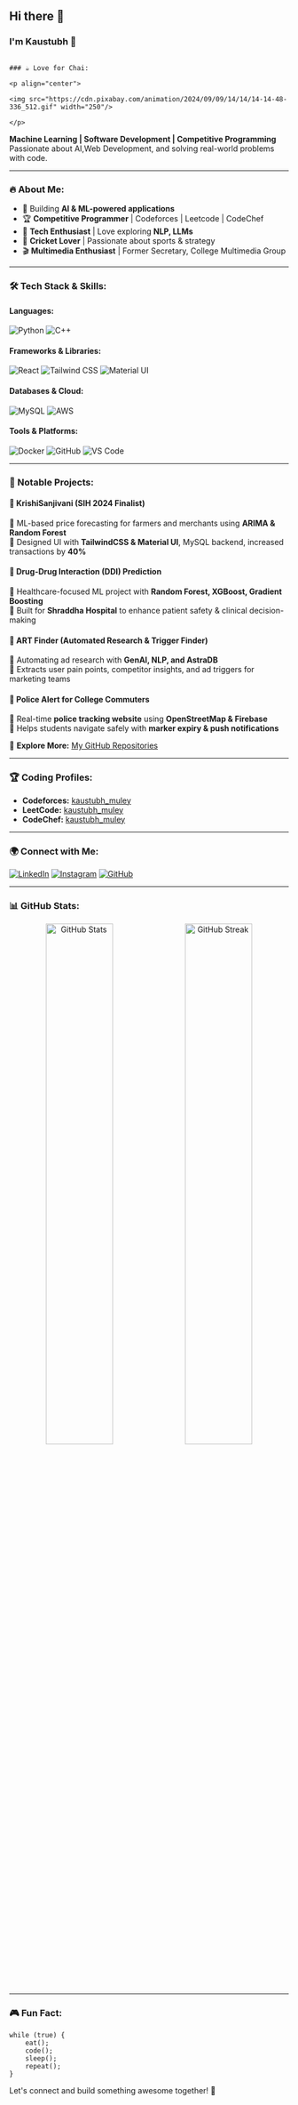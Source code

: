 ## Hi there 👋

### I'm Kaustubh 🚀
                                                                                                                          ### ☕ Love for Chai:
                                                                                                          <p align="center">
                                                                                                                 <img src="https://cdn.pixabay.com/animation/2024/09/09/14/14/14-14-48-336_512.gif" width="250"/>
                                                                                                          </p>
**Machine Learning | Software Development | Competitive Programming**  
Passionate about AI,Web Development, and solving real-world problems with code.

---
### 🔥 About Me:
- 🚀 Building **AI & ML-powered applications**
- 🏆 **Competitive Programmer** | Codeforces | Leetcode | CodeChef
- 🎯 **Tech Enthusiast** | Love exploring **NLP, LLMs**
- 🏏 **Cricket Lover** | Passionate about sports & strategy
- 🎬 **Multimedia Enthusiast** | Former Secretary, College Multimedia Group

---

### 🛠️ Tech Stack & Skills:

#### **Languages:**
![Python](https://img.shields.io/badge/Python-3776AB?style=for-the-badge&logo=python&logoColor=white)
![C++](https://img.shields.io/badge/C++-00599C?style=for-the-badge&logo=c%2B%2B&logoColor=white)

#### **Frameworks & Libraries:**
![React](https://img.shields.io/badge/React-20232A?style=for-the-badge&logo=react&logoColor=61DAFB)
![Tailwind CSS](https://img.shields.io/badge/TailwindCSS-38B2AC?style=for-the-badge&logo=tailwind-css&logoColor=white)
![Material UI](https://img.shields.io/badge/Material--UI-0081CB?style=for-the-badge&logo=mui&logoColor=white)

#### **Databases & Cloud:**
![MySQL](https://img.shields.io/badge/MySQL-005C84?style=for-the-badge&logo=mysql&logoColor=white)
![AWS](https://img.shields.io/badge/AWS-232F3E?style=for-the-badge&logo=amazon-aws&logoColor=white)

#### **Tools & Platforms:**
![Docker](https://img.shields.io/badge/Docker-2496ED?style=for-the-badge&logo=docker&logoColor=white)
![GitHub](https://img.shields.io/badge/GitHub-181717?style=for-the-badge&logo=github&logoColor=white)
![VS Code](https://img.shields.io/badge/VSCode-0078d7?style=for-the-badge&logo=visual%20studio%20code&logoColor=white)

---

### 🚀 Notable Projects:

#### **🔹 KrishiSanjivani** (SIH 2024 Finalist)
🔹 ML-based price forecasting for farmers and merchants using **ARIMA & Random Forest**  
🔹 Designed UI with **TailwindCSS & Material UI**, MySQL backend, increased transactions by **40%**

#### **🔹 Drug-Drug Interaction (DDI) Prediction**
🔹 Healthcare-focused ML project with **Random Forest, XGBoost, Gradient Boosting**  
🔹 Built for **Shraddha Hospital** to enhance patient safety & clinical decision-making

#### **🔹 ART Finder (Automated Research & Trigger Finder)**
🔹 Automating ad research with **GenAI, NLP, and AstraDB**  
🔹 Extracts user pain points, competitor insights, and ad triggers for marketing teams

#### **🔹 Police Alert for College Commuters**
🔹 Real-time **police tracking website** using **OpenStreetMap & Firebase**  
🔹 Helps students navigate safely with **marker expiry & push notifications**

🔗 **Explore More:** [My GitHub Repositories](https://github.com/kaustubhXYZ)

---

### 🏆 Coding Profiles:

- **Codeforces:** [kaustubh_muley](https://codeforces.com/profile//Blackhork101)
- **LeetCode:** [kaustubh_muley](https://leetcode.com/Kaustubh_Muley/)
- **CodeChef:** [kaustubh_muley](https://www.codechef.com/users/nifty_tryst_51)

---

### 🌍 Connect with Me:

[![LinkedIn](https://img.shields.io/badge/LinkedIn-0077B5?style=for-the-badge&logo=linkedin&logoColor=white)](https://linkedin.com/in/kaustubh-muley-827b76257)
[![Instagram](https://img.shields.io/badge/Instagram-E4405F?style=for-the-badge&logo=instagram&logoColor=white)](https://instagram.com/_kaus2bh)
[![GitHub](https://img.shields.io/badge/GitHub-181717?style=for-the-badge&logo=github&logoColor=white)](https://github.com/Kaustubh2026)

---

### 📊 GitHub Stats:

<p align="center">
  <img src="https://github-readme-stats.vercel.app/api?username=kaustubhXYZ&show_icons=true&theme=tokyonight" alt="GitHub Stats" width="49%"/>
  <img src="https://github-readme-streak-stats.herokuapp.com/?user=kaustubhXYZ&theme=tokyonight" alt="GitHub Streak" width="49%"/>
</p>

---

### 🎮 Fun Fact:
```
while (true) {
    eat();
    code();
    sleep();
    repeat();
}
```

Let's connect and build something awesome together! 🚀
